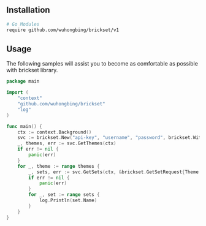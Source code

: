 ## Installation

```bash
# Go Modules
require github.com/wuhongbing/brickset/v1
```

## Usage

The following samples will assist you to become as comfortable as possible with brickset library.

```go
package main

import (
	"context"
	"github.com/wuhongbing/brickset"
	"log"
)

func main() {
	ctx := context.Background()
	svc := brickset.New("api-key", "username", "password", brickset.WithDebug(true))
	_, themes, err := svc.GetThemes(ctx)
	if err != nil {
		panic(err)
	}
	for _, theme := range themes {
		_, sets, err := svc.GetSets(ctx, &brickset.GetSetRequest{Theme: theme.Theme, PageSize: 500})
		if err != nil {
			panic(err)
		}
		for _, set := range sets {
			log.Println(set.Name)
		}
	}
}
```